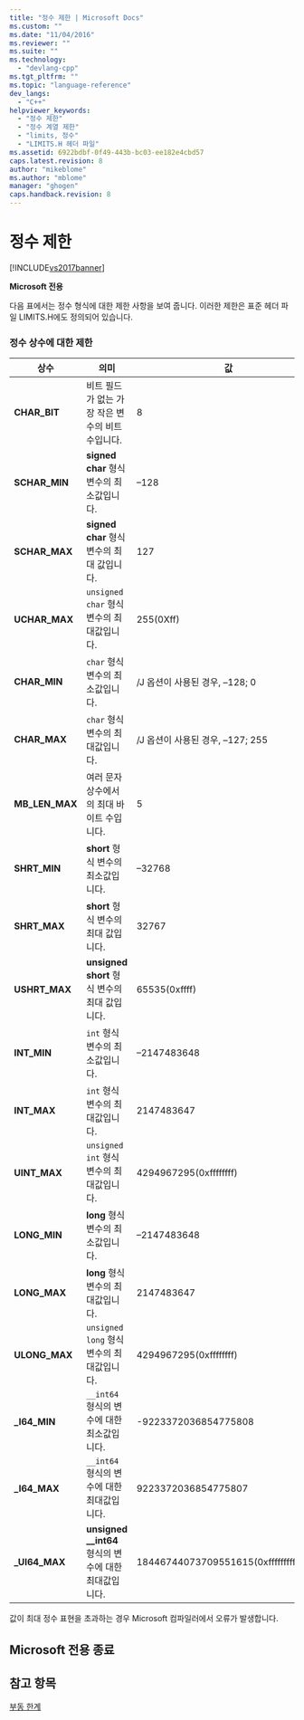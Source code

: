 ```yaml
---
title: "정수 제한 | Microsoft Docs"
ms.custom: ""
ms.date: "11/04/2016"
ms.reviewer: ""
ms.suite: ""
ms.technology: 
  - "devlang-cpp"
ms.tgt_pltfrm: ""
ms.topic: "language-reference"
dev_langs: 
  - "C++"
helpviewer_keywords: 
  - "정수 제한"
  - "정수 계열 제한"
  - "limits, 정수"
  - "LIMITS.H 헤더 파일"
ms.assetid: 6922bdbf-0f49-443b-bc03-ee182e4cbd57
caps.latest.revision: 8
author: "mikeblome"
ms.author: "mblome"
manager: "ghogen"
caps.handback.revision: 8
---
```

# 정수 제한
[!INCLUDE[vs2017banner](../assembler/inline/includes/vs2017banner.md)]

**Microsoft 전용**  
  
 다음 표에서는 정수 형식에 대한 제한 사항을 보여 줍니다.  이러한 제한은 표준 헤더 파일 LIMITS.H에도 정의되어 있습니다.  
  
### 정수 상수에 대한 제한  
  
|상수|의미|값|  
|--------|--------|-------|  
|**CHAR\_BIT**|비트 필드가 없는 가장 작은 변수의 비트 수입니다.|8|  
|**SCHAR\_MIN**|**signed char** 형식 변수의 최소값입니다.|–128|  
|**SCHAR\_MAX**|**signed char** 형식 변수의 최대 값입니다.|127|  
|**UCHAR\_MAX**|`unsigned char` 형식 변수의 최대값입니다.|255\(0Xff\)|  
|**CHAR\_MIN**|`char` 형식 변수의 최소값입니다.|\/J 옵션이 사용된 경우, –128; 0|  
|**CHAR\_MAX**|`char` 형식 변수의 최대값입니다.|\/J 옵션이 사용된 경우, –127; 255|  
|**MB\_LEN\_MAX**|여러 문자 상수에서의 최대 바이트 수입니다.|5|  
|**SHRT\_MIN**|**short** 형식 변수의 최소값입니다.|–32768|  
|**SHRT\_MAX**|**short** 형식 변수의 최대 값입니다.|32767|  
|**USHRT\_MAX**|**unsigned short** 형식 변수의 최대 값입니다.|65535\(0xffff\)|  
|**INT\_MIN**|`int` 형식 변수의 최소값입니다.|–2147483648|  
|**INT\_MAX**|`int` 형식 변수의 최대값입니다.|2147483647|  
|**UINT\_MAX**|`unsigned int` 형식 변수의 최대값입니다.|4294967295\(0xffffffff\)|  
|**LONG\_MIN**|**long** 형식 변수의 최소값입니다.|–2147483648|  
|**LONG\_MAX**|**long** 형식 변수의 최대값입니다.|2147483647|  
|**ULONG\_MAX**|`unsigned long` 형식 변수의 최대값입니다.|4294967295\(0xffffffff\)|  
|**\_I64\_MIN**|`__int64` 형식의 변수에 대한 최소값입니다.|\-9223372036854775808|  
|**\_I64\_MAX**|`__int64` 형식의 변수에 대한 최대값입니다.|9223372036854775807|  
|**\_UI64\_MAX**|**unsigned \_\_int64** 형식의 변수에 대한 최대값입니다.|18446744073709551615\(0xffffffffffffffff\)|  
  
 값이 최대 정수 표현을 초과하는 경우 Microsoft 컴파일러에서 오류가 발생합니다.  
  
## Microsoft 전용 종료  
  
## 참고 항목  
 [부동 한계](../cpp/floating-limits.md)